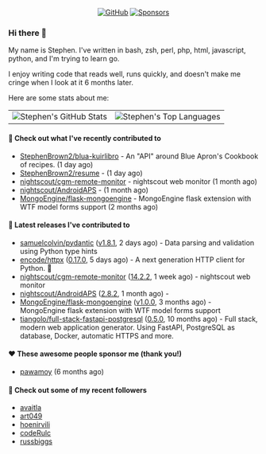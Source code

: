 <p align="center">
    <a href="https://github.com/StephenBrown2"><img src="https://img.shields.io/github/followers/StephenBrown2.svg?label=GitHub&style=social" alt="GitHub"></a>
    <a href="https://github.com/sponsors/StephenBrown2"><img src="https://img.shields.io/badge/Sponsors--_.svg?style=social&logo=github&logoColor=EA4AAA" alt="Sponsors"></a>
</p>

### Hi there 👋

My name is Stephen. I've written in bash, zsh, perl, php, html, javascript, python, and I'm trying to learn go.

I enjoy writing code that reads well, runs quickly, and doesn't make me cringe when I look at it 6 months later.

Here are some stats about me:

|     |     |
| --- | --- |
| ![Stephen's GitHub Stats](https://github-readme-stats.vercel.app/api?username=StephenBrown2&show_icons=true&count_private=true) | ![Stephen's Top Languages](https://github-readme-stats.vercel.app/api/top-langs/?username=StephenBrown2&layout=compact) |

#### 👷 Check out what I've recently contributed to

- [StephenBrown2/blua-kuirlibro](https://github.com/StephenBrown2/blua-kuirlibro) - An &#34;API&#34; around Blue Apron&#39;s Cookbook of recipes. (1 day ago)
- [StephenBrown2/resume](https://github.com/StephenBrown2/resume) -  (1 day ago)
- [nightscout/cgm-remote-monitor](https://github.com/nightscout/cgm-remote-monitor) - nightscout web monitor (1 month ago)
- [nightscout/AndroidAPS](https://github.com/nightscout/AndroidAPS) -  (1 month ago)
- [MongoEngine/flask-mongoengine](https://github.com/MongoEngine/flask-mongoengine) - MongoEngine flask extension with WTF model forms support (2 months ago)



#### 🔭 Latest releases I've contributed to

- [samuelcolvin/pydantic](https://github.com/samuelcolvin/pydantic) ([v1.8.1](https://github.com/samuelcolvin/pydantic/releases/tag/v1.8.1), 2 days ago) - Data parsing and validation using Python type hints
- [encode/httpx](https://github.com/encode/httpx) ([0.17.0](https://github.com/encode/httpx/releases/tag/0.17.0), 5 days ago) - A next generation HTTP client for Python. 🦋
- [nightscout/cgm-remote-monitor](https://github.com/nightscout/cgm-remote-monitor) ([14.2.2](https://github.com/nightscout/cgm-remote-monitor/releases/tag/14.2.2), 1 week ago) - nightscout web monitor
- [nightscout/AndroidAPS](https://github.com/nightscout/AndroidAPS) ([2.8.2](https://github.com/nightscout/AndroidAPS/releases/tag/2.8.2), 1 month ago) - 
- [MongoEngine/flask-mongoengine](https://github.com/MongoEngine/flask-mongoengine) ([v1.0.0](https://github.com/MongoEngine/flask-mongoengine/releases/tag/v1.0.0), 3 months ago) - MongoEngine flask extension with WTF model forms support
- [tiangolo/full-stack-fastapi-postgresql](https://github.com/tiangolo/full-stack-fastapi-postgresql) ([0.5.0](https://github.com/tiangolo/full-stack-fastapi-postgresql/releases/tag/0.5.0), 10 months ago) - Full stack, modern web application generator. Using FastAPI, PostgreSQL as database, Docker, automatic HTTPS and more.

#### ❤️ These awesome people sponsor me (thank you!)

- [pawamoy](https://github.com/pawamoy) (6 months ago)

#### 👯 Check out some of my recent followers

- [avaitla](https://github.com/avaitla)
- [art049](https://github.com/art049)
- [hoenirvili](https://github.com/hoenirvili)
- [codeRulc](https://github.com/codeRulc)
- [russbiggs](https://github.com/russbiggs)


